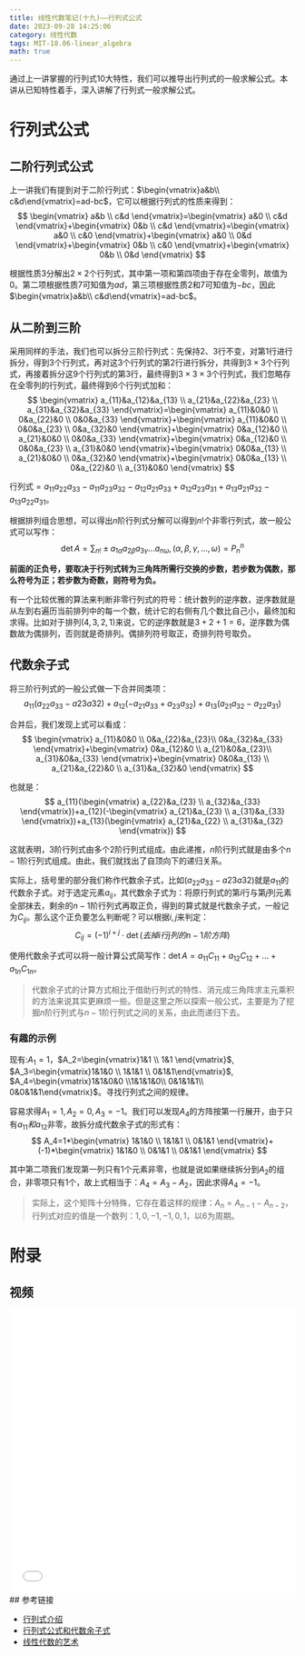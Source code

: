 ```yaml
---
title: 线性代数笔记(十九)——行列式公式
date: 2023-09-28 14:25:06
category: 线性代数
tags: MIT-18.06-linear_algebra
math: true
---
```


通过上一讲掌握的行列式10大特性，我们可以推导出行列式的一般求解公式。本讲从已知特性着手，深入讲解了行列式一般求解公式。

# 行列式公式
## 二阶行列式公式
上一讲我们有提到对于二阶行列式：$\begin{vmatrix}a&b\\ c&d\end{vmatrix}=ad-bc$，它可以根据行列式的性质来得到：
$$
\begin{vmatrix}
a&b \\
c&d
\end{vmatrix}=\begin{vmatrix}
a&0 \\ 
c&d
\end{vmatrix}+\begin{vmatrix}
0&b \\
c&d
\end{vmatrix}=\begin{vmatrix}
a&0 \\
c&0
\end{vmatrix}+\begin{vmatrix}
a&0 \\
0&d
\end{vmatrix}+\begin{vmatrix}
0&b \\
c&0
\end{vmatrix}+\begin{vmatrix}
0&b \\
0&d
\end{vmatrix}
$$

根据性质3分解出$2\times 2$个行列式，其中第一项和第四项由于存在全零列，故值为0。第二项根据性质7可知值为$ad$，第三项根据性质2和7可知值为$-bc$，因此$\begin{vmatrix}a&b\\ c&d\end{vmatrix}=ad-bc$。

## 从二阶到三阶
采用同样的手法，我们也可以拆分三阶行列式：先保持2、3行不变，对第1行进行拆分，得到3个行列式，再对这3个行列式的第2行进行拆分，共得到$3\times 3$个行列式，再接着拆分这9个行列式的第3行，最终得到$3\times 3\times 3$个行列式，我们忽略存在全零列的行列式，最终得到6个行列式加和：
$$
\begin{vmatrix}
a_{11}&a_{12}&a_{13} \\
a_{21}&a_{22}&a_{23} \\
a_{31}&a_{32}&a_{33}
\end{vmatrix}=\begin{vmatrix}
a_{11}&0&0 \\
0&a_{22}&0 \\
0&0&a_{33}
\end{vmatrix}+\begin{vmatrix}
a_{11}&0&0 \\
0&0&a_{23} \\
0&a_{32}&0
\end{vmatrix}+\begin{vmatrix}
0&a_{12}&0 \\
a_{21}&0&0 \\
0&0&a_{33}
\end{vmatrix}+\begin{vmatrix}
0&a_{12}&0 \\
0&0&a_{23} \\
a_{31}&0&0
\end{vmatrix}+\begin{vmatrix}
0&0&a_{13} \\
a_{21}&0&0 \\
0&a_{32}&0
\end{vmatrix}+\begin{vmatrix}
0&0&a_{13} \\
0&a_{22}&0 \\
a_{31}&0&0
\end{vmatrix}
$$

行列式$=a_{11}a_{22}a_{33}-a_{11}a_{23}a_{32}-a_{12}a_{21}a_{33}+a_{12}a_{23}a_{31}+a_{13}a_{21}a_{32}-a_{13}a_{22}a_{31}$。

根据排列组合思想，可以得出$n$阶行列式分解可以得到$n!$个非零行列式，故一般公式可以写作：
$$
\det A=\sum_{n!}\pm a_{1\alpha}a_{2\beta}a_{3\gamma}...a_{n\omega}, (\alpha, \beta, \gamma, ..., \omega)=P_{n}^{n}
$$

**前面的正负号，要取决于行列式转为三角阵所需行交换的步数，若步数为偶数，那么符号为正；若步数为奇数，则符号为负。**

有一个比较优雅的算法来判断非零行列式的符号：统计数列的逆序数，逆序数就是从左到右遍历当前排列中的每一个数，统计它的右侧有几个数比自己小，最终加和求得。比如对于排列$(4,3,2,1)$来说，它的逆序数就是$3+2+1=6$，逆序数为偶数故为偶排列，否则就是奇排列。偶排列符号取正，奇排列符号取负。

## 代数余子式
将三阶行列式的一般公式做一下合并同类项：
$$
a_{11}(a_{22}a_{33}-a{23}a{32})+a_{12}(-a_{21}a_{33}+a_{23}a_{32})+a_{13}(a_{21}a_{32}-a_{22}a_{31})
$$

合并后，我们发现上式可以看成：
$$
\begin{vmatrix}
a_{11}&0&0 \\
0&a_{22}&a_{23}\\
0&a_{32}&a_{33}
\end{vmatrix}+\begin{vmatrix}
0&a_{12}&0 \\
a_{21}&0&a_{23}\\
a_{31}&0&a_{33}
\end{vmatrix}+\begin{vmatrix}
0&0&a_{13} \\
a_{21}&a_{22}&0 \\
a_{31}&a_{32}&0
\end{vmatrix}
$$

也就是：
$$
a_{11}(\begin{vmatrix}
a_{22}&a_{23} \\
a_{32}&a_{33}
\end{vmatrix})+a_{12}(-\begin{vmatrix}
a_{21}&a_{23} \\
a_{31}&a_{33}
\end{vmatrix})+a_{13}(\begin{vmatrix}
a_{21}&a_{22} \\
a_{31}&a_{32}
\end{vmatrix})
$$

这就表明，3阶行列式由多个2阶行列式组成。由此递推，$n$阶行列式就是由多个$n-1$阶行列式组成。由此，我们就找出了自顶向下的递归关系。

实际上，括号里的部分我们称作代数余子式，比如$(a_{22}a_{33}-a{23}a{32})$就是$a_{11}$的代数余子式。对于选定元素$a_{ij}$，其代数余子式为：将原行列式的第$i$行与第$j$列元素全部抹去，剩余的$n-1$阶行列式再取正负，得到的算式就是代数余子式，一般记为$C_{ij}$。那么这个正负要怎么判断呢？可以根据$i,j$来判定：
$$
C_{ij}=(-1)^{i+j}\cdot \det(去掉i行j列的n-1阶方阵)
$$

使用代数余子式可以将一般计算公式简写作：$\det A=a_{11}C_{11}+a_{12}C_{12}+...+a_{1n}C_{1n}$。

> 代数余子式的计算方式相比于借助行列式的特性、消元成三角阵求主元乘积的方法来说其实更麻烦一些。但是这里之所以探索一般公式，主要是为了挖掘$n$阶行列式与$n-1$阶行列式之间的关系，由此而递归下去。

### 有趣的示例
现有:$A_1=1$，$A_2=\begin{vmatrix}1&1 \\ 1&1 \end{vmatrix}$, $A_3=\begin{vmatrix}1&1&0 \\ 1&1&1 \\ 0&1&1\end{vmatrix}$, $A_4=\begin{vmatrix}1&1&0&0 \\1&1&1&0\\ 0&1&1&1\\ 0&0&1&1\end{vmatrix}$。寻找行列式之间的规律。

容易求得$A_1=1,A_2=0,A_3=-1$。我们可以发现$A_4$的方阵按第一行展开，由于只有$a_{11}和a_{12}$非零，故拆分成代数余子式的形式有：
$$
A_4=1*\begin{vmatrix}
1&1&0 \\
1&1&1 \\
0&1&1
\end{vmatrix}+(-1)*\begin{vmatrix}
1&1&0 \\
0&1&1 \\
0&1&1 
\end{vmatrix}
$$

其中第二项我们发现第一列只有1个元素非零，也就是说如果继续拆分到$A_2$的组合，非零项只有1个，故上式相当于：$A_4=A_3-A_2$，因此求得$A_4=-1$。

> 实际上，这个矩阵十分特殊，它存在着这样的规律：$A_n=A_{n-1}-A_{n-2}$，行列式对应的值是一个数列：$1,0,-1,-1,0,1$，以6为周期。



# 附录
## 视频
<iframe src="//player.bilibili.com/player.html?aid=382989698&bvid=BV16Z4y1U7oU&cid=570094031&p=19&autoplay=0" scrolling="no" border="0" width="100%" height="500" frameborder="no" framespacing="0" allowfullscreen="true"> </iframe>
## 参考链接

- [行列式介绍](https://github.com/MLNLP-World/MIT-Linear-Algebra-Notes/blob/master/%5B18%2C19%5D%20%E8%A1%8C%E5%88%97%E5%BC%8F%E4%BB%8B%E7%BB%8D/%E7%BA%BF%E6%80%A7%E4%BB%A3%E6%95%B018%2C19.pdf)
- [行列式公式和代数余子式](https://rqtn.github.io/2019/08/12/LA-Lec19/)
- [线性代数的艺术](https://github.com/kf-liu/The-Art-of-Linear-Algebra-zh-CN)
